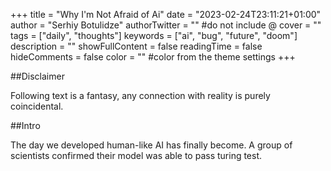 +++
title = "Why I'm Not Afraid of Ai"
date = "2023-02-24T23:11:21+01:00"
author = "Serhiy Botulidze"
authorTwitter = "" #do not include @
cover = ""
tags = ["daily", "thoughts"]
keywords = ["ai", "bug", "future", "doom"]
description = ""
showFullContent = false
readingTime = false
hideComments = false
color = "" #color from the theme settings
+++

##Disclaimer

Following text is a fantasy, any connection with reality is purely coincidental.

##Intro

The day we developed human-like AI has finally become.
A group of scientists confirmed their model was able to pass turing test.